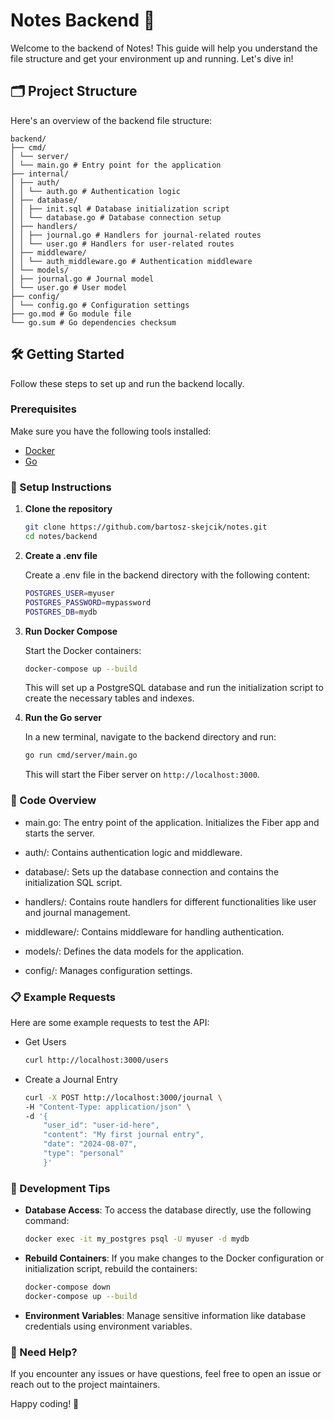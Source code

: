 # Notes Backend 🚀

Welcome to the backend of Notes! This guide will help you understand the file structure and get your environment up and running. Let's dive in!

## 🗂 Project Structure

Here's an overview of the backend file structure:

```
backend/
├── cmd/
│ └── server/
│ └── main.go # Entry point for the application
├── internal/
│ ├── auth/
│ │ └── auth.go # Authentication logic
│ ├── database/
│ │ ├── init.sql # Database initialization script
│ │ └── database.go # Database connection setup
│ ├── handlers/
│ │ ├── journal.go # Handlers for journal-related routes
│ │ └── user.go # Handlers for user-related routes
│ ├── middleware/
│ │ └── auth_middleware.go # Authentication middleware
│ └── models/
│ ├── journal.go # Journal model
│ └── user.go # User model
├── config/
│ └── config.go # Configuration settings
├── go.mod # Go module file
└── go.sum # Go dependencies checksum
```

## 🛠 Getting Started

Follow these steps to set up and run the backend locally.

### Prerequisites

Make sure you have the following tools installed:

-   [Docker](https://www.docker.com/get-started)
-   [Go](https://golang.org/doc/install)

### 🚀 Setup Instructions

1. **Clone the repository**

    ```sh
    git clone https://github.com/bartosz-skejcik/notes.git
    cd notes/backend
    ```

2. **Create a .env file**

    Create a .env file in the backend directory with the following content:

    ```sh
    POSTGRES_USER=myuser
    POSTGRES_PASSWORD=mypassword
    POSTGRES_DB=mydb
    ```

3. **Run Docker Compose**

    Start the Docker containers:

    ```sh
    docker-compose up --build
    ```

    This will set up a PostgreSQL database and run the initialization script to create the necessary tables and indexes.

4. **Run the Go server**

    In a new terminal, navigate to the backend directory and run:

    ```sh
    go run cmd/server/main.go
    ```

    This will start the Fiber server on `http://localhost:3000`.

### 🎨 Code Overview

-   main.go: The entry point of the application. Initializes the Fiber app and starts the server.

-   auth/: Contains authentication logic and middleware.

-   database/: Sets up the database connection and contains the initialization SQL script.

-   handlers/: Contains route handlers for different functionalities like user and journal management.

-   middleware/: Contains middleware for handling authentication.

-   models/: Defines the data models for the application.

-   config/: Manages configuration settings.

### 📋 Example Requests

Here are some example requests to test the API:

-   Get Users

    ```sh
    curl http://localhost:3000/users
    ```

-   Create a Journal Entry

    ```sh
    curl -X POST http://localhost:3000/journal \
    -H "Content-Type: application/json" \
    -d '{
        "user_id": "user-id-here",
        "content": "My first journal entry",
        "date": "2024-08-07",
        "type": "personal"
        }'
    ```

### 🔧 Development Tips

-   **Database Access**: To access the database directly, use the following command:

    ```sh
    docker exec -it my_postgres psql -U myuser -d mydb
    ```

-   **Rebuild Containers**: If you make changes to the Docker configuration or initialization script, rebuild the containers:

    ```sh
    docker-compose down
    docker-compose up --build
    ```

-   **Environment Variables**: Manage sensitive information like database credentials using environment variables.

### 💬 Need Help?

If you encounter any issues or have questions, feel free to open an issue or reach out to the project maintainers.

Happy coding! 🎉
